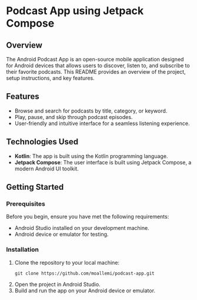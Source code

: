 # Podcast App using Jetpack Compose

## Overview

The Android Podcast App is an open-source mobile application designed for Android devices that allows users to discover, listen to, and subscribe to their favorite podcasts. This README provides an overview of the project, setup instructions, and key features.

## Features

- Browse and search for podcasts by title, category, or keyword.
- Play, pause, and skip through podcast episodes.
- User-friendly and intuitive interface for a seamless listening experience.

## Technologies Used

- **Kotlin**: The app is built using the Kotlin programming language.
- **Jetpack Compose**: The user interface is built using Jetpack Compose, a modern Android UI toolkit.


## Getting Started

### Prerequisites

Before you begin, ensure you have met the following requirements:

- Android Studio installed on your development machine.
- Android device or emulator for testing.

### Installation

1. Clone the repository to your local machine:
   ```shell
   git clone https://github.com/moallemi/podcast-app.git
   ```
2. Open the project in Android Studio.
3. Build and run the app on your Android device or emulator.